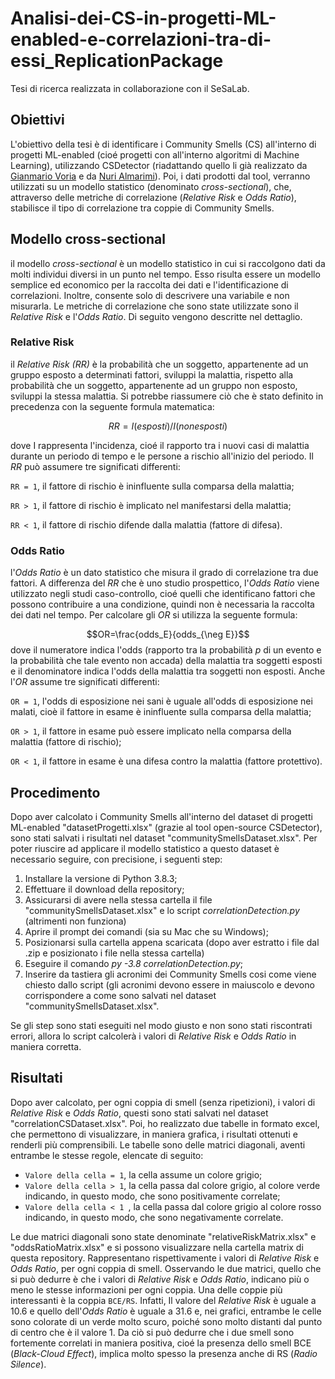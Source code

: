 # Analisi-dei-CS-in-progetti-ML-enabled-e-correlazioni-tra-di-essi_ReplicationPackage
Tesi di ricerca realizzata in collaborazione con il SeSaLab.

## Obiettivi
L'obiettivo della tesi è di identificare i Community Smells (CS) all'interno di progetti ML-enabled (cioé progetti con all'interno algoritmi di Machine Learning), utilizzando CSDetector (riadattando quello li già realizzato da [Gianmario Voria](https://github.com/gianwario) e da [Nuri Almarimi](https://github.com/Nuri22)). Poi, i dati prodotti dal tool, verranno utilizzati su un modello statistico (denominato *cross-sectional*), che, attraverso delle metriche di correlazione (*Relative Risk* e *Odds Ratio*), stabilisce il tipo di correlazione tra coppie di Community Smells. 

## Modello cross-sectional
il modello *cross-sectional* è un modello statistico in cui si raccolgono dati da molti individui diversi in un punto nel tempo. Esso risulta essere un modello semplice ed economico per la raccolta dei dati e l'identificazione di correlazioni. Inoltre, consente solo di descrivere una variabile e non misurarla. Le metriche di correlazione che sono state utilizzate sono il *Relative Risk* e l'*Odds Ratio*. Di seguito vengono descritte nel dettaglio.

### Relative Risk
il *Relative Risk (RR)* è la probabilità che un soggetto, appartenente ad un gruppo esposto a determinati fattori, sviluppi la malattia, rispetto alla probabilità che un soggetto, appartenente ad un gruppo non esposto, sviluppi la stessa malattia. Si potrebbe riassumere ciò che è stato definito in precedenza con la seguente formula matematica:

$$RR=I(esposti)/I(non esposti)$$

dove I rappresenta l'incidenza, cioé il rapporto tra i nuovi casi di malattia durante un periodo di tempo e le persone a rischio all'inizio del periodo. Il *RR* può assumere tre significati differenti:

<code>RR = 1</code>, il fattore di rischio è ininfluente sulla comparsa della malattia;

<code>RR > 1</code>, il fattore di rischio è implicato nel manifestarsi della malattia;

<code>RR < 1</code>, il fattore di rischio difende dalla malattia (fattore di difesa).

### Odds Ratio
l'*Odds Ratio* è un dato statistico che misura il grado di correlazione tra due fattori. A differenza del *RR* che è uno studio prospettico, l'*Odds Ratio* viene utilizzato negli studi caso-controllo, cioé quelli che identificano fattori che possono contribuire a una condizione, quindi non è necessaria la raccolta dei dati nel tempo. Per calcolare gli *OR* si utilizza la seguente formula: 

$$OR=\frac{odds_E}{odds_{\neg E}}$$
dove il numeratore indica l'odds (rapporto tra la probabilità *p* di un evento e la probabilità che tale evento non accada) della malattia tra soggetti esposti e il denominatore indica l'odds della malattia tra soggetti non esposti. Anche l'*OR* assume tre significati differenti:

<code>OR = 1</code>, l'odds di esposizione nei sani è uguale all'odds di esposizione nei malati, cioè il fattore in esame è ininfluente sulla comparsa della malattia;

<code>OR > 1</code>, il fattore in esame può essere implicato nella comparsa della malattia (fattore di rischio);

<code>OR < 1</code>, il fattore in esame è una difesa contro la malattia (fattore protettivo).



## Procedimento
Dopo aver calcolato i Community Smells all'interno del dataset di progetti ML-enabled "datasetProgetti.xlsx" (grazie al tool open-source CSDetector), sono stati salvati i risultati nel dataset "communitySmellsDataset.xlsx". Per poter riuscire ad applicare il modello statistico a questo dataset è necessario seguire, con precisione, i seguenti step:
1. Installare la versione di Python 3.8.3;
2. Effettuare il download della repository;
3. Assicurarsi di avere nella stessa cartella il file "communitySmellsDataset.xlsx" e lo script *correlationDetection.py* (altrimenti non funziona)
4. Aprire il prompt dei comandi (sia su Mac che su Windows);
5. Posizionarsi sulla cartella appena scaricata (dopo aver estratto i file dal .zip e posizionato i file nella stessa cartella)
6. Eseguire il comando *py -3.8 correlationDetection.py*;
7. Inserire da tastiera gli acronimi dei Community Smells cosi come viene chiesto dallo script (gli acronimi devono essere in maiuscolo e devono corrispondere a come sono salvati nel dataset "communitySmellsDataset.xlsx".

Se gli step sono stati eseguiti nel modo giusto e non sono stati riscontrati errori, allora lo script calcolerà i valori di *Relative Risk* e *Odds Ratio* in maniera corretta. 

## Risultati
Dopo aver calcolato, per ogni coppia di smell (senza ripetizioni), i valori di *Relative Risk* e *Odds Ratio*, questi sono stati salvati nel dataset "correlationCSDataset.xlsx". Poi, ho realizzato due tabelle in formato excel, che permettono di visualizzare, in maniera grafica, i risultati ottenuti e renderli più comprensibili. Le tabelle sono delle matrici diagonali, aventi entrambe le stesse regole, elencate di seguito:
* <code>Valore della cella = 1</code>, la cella assume un colore grigio;
* <code>Valore della cella > 1</code>, la cella passa dal colore grigio, al colore verde indicando, in questo modo, che sono positivamente correlate;
* <code>Valore della cella < 1 </code>, la cella passa dal colore grigio al colore rosso indicando, in questo modo, che sono negativamente correlate.

Le due matrici diagonali sono state denominate "relativeRiskMatrix.xlsx" e "oddsRatioMatrix.xlsx" e si possono visualizzare nella cartella matrix di questa repository. Rappresentano rispettivamente i valori di *Relative Risk* e *Odds Ratio*, per ogni coppia di smell. Osservando le due matrici, quello che si può dedurre è che i valori di *Relative Risk* e *Odds Ratio*, indicano più o meno le stesse informazioni per ogni coppia. Una delle coppie più interessanti è la coppia <code>BCE/RS</code>. Infatti, Il valore del *Relative Risk* è uguale a 10.6 e quello dell'*Odds Ratio* è uguale a 31.6 e, nei grafici, entrambe le celle sono colorate di un verde molto scuro, poiché sono molto distanti dal punto di centro che è il valore 1. Da ciò si può dedurre che i due smell sono fortemente correlati in maniera positiva, cioé la presenza dello smell BCE (*Black-Cloud Effect*), implica molto spesso la presenza anche di RS (*Radio Silence*).
